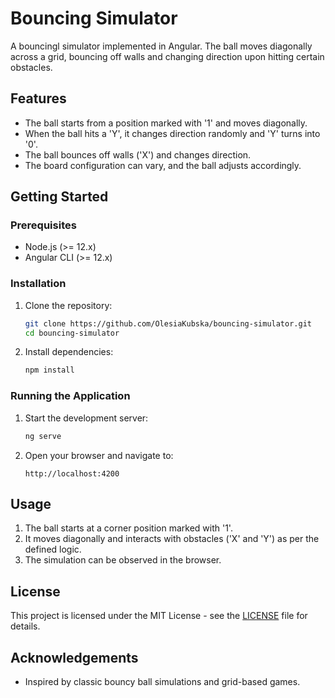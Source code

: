# Bouncing Simulator

A bouncingl simulator implemented in Angular. The ball moves diagonally across a grid, bouncing off walls and changing direction upon hitting certain obstacles.

## Features
- The ball starts from a position marked with '1' and moves diagonally.
- When the ball hits a 'Y', it changes direction randomly and 'Y' turns into '0'.
- The ball bounces off walls ('X') and changes direction.
- The board configuration can vary, and the ball adjusts accordingly.

## Getting Started

### Prerequisites
- Node.js (>= 12.x)
- Angular CLI (>= 12.x)

### Installation

1. Clone the repository:
    ```bash
    git clone https://github.com/OlesiaKubska/bouncing-simulator.git
    cd bouncing-simulator
    ```

2. Install dependencies:
    ```bash
    npm install
    ```

### Running the Application

1. Start the development server:
    ```bash
    ng serve
    ```

2. Open your browser and navigate to:
    ```
    http://localhost:4200
    ```

## Usage

1. The ball starts at a corner position marked with '1'.
2. It moves diagonally and interacts with obstacles ('X' and 'Y') as per the defined logic.
3. The simulation can be observed in the browser.

## License

This project is licensed under the MIT License - see the [LICENSE](LICENSE) file for details.

## Acknowledgements

- Inspired by classic bouncy ball simulations and grid-based games.
